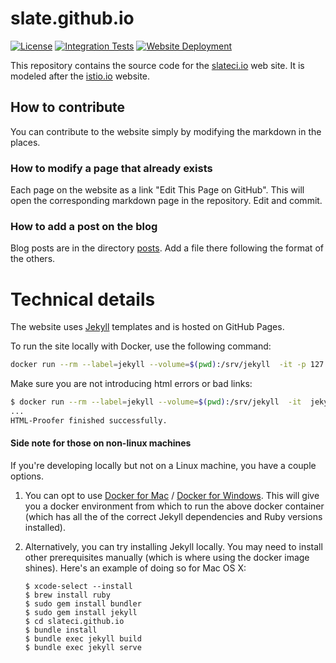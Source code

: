 
# slate.github.io

[![License](https://img.shields.io/badge/License-Apache_2.0-blue.svg)](https://opensource.org/licenses/Apache-2.0)
[![Integration Tests](https://github.com/slateci/slateci.github.io/actions/workflows/integration-tests.yml/badge.svg)](https://github.com/slateci/slateci.github.io/actions/workflows/integration-tests.yml)
[![Website Deployment](https://github.com/slateci/slateci.github.io/actions/workflows/pages/pages-build-deployment/badge.svg)](https://github.com/slateci/slateci.github.io/actions/workflows/pages/pages-build-deployment)

This repository contains the source code for the [slateci.io](https://slateci.io) web site. It is modeled after the [istio.io](https://istio.io) website.

## How to contribute

You can contribute to the website simply by modifying the markdown in the places.

### How to modify a page that already exists

Each page on the website as a link "Edit This Page on GitHub". This will open the corresponding markdown page in the repository. Edit and commit.

### How to add a post on the blog

Blog posts are in the directory [posts](https://github.com/slateci/slateci.github.io/tree/master/_posts). Add a file there following the format of the others.

# Technical details

The website uses [Jekyll](https://jekyllrb.com/) templates and is hosted on GitHub Pages.

To run the site locally with Docker, use the following command:

```bash
docker run --rm --label=jekyll --volume=$(pwd):/srv/jekyll  -it -p 127.0.0.1:4000:4000 jekyll/jekyll jekyll serve
```

Make sure you are not introducing html errors or bad links:
```bash
$ docker run --rm --label=jekyll --volume=$(pwd):/srv/jekyll  -it  jekyll/jekyll sh -c "bundle install && rake test"
...
HTML-Proofer finished successfully.
```

#### Side note for those on non-linux machines
 
If you're developing locally but not on a Linux machine, you have a couple options. 

1. You can opt to use [Docker for Mac](https://docs.docker.com/docker-for-mac/) / [Docker for Windows](https://docs.docker.com/docker-for-windows/). This will give you a docker environment from which to run the above docker container (which has all the of the correct Jekyll dependencies and Ruby versions installed).
1. Alternatively, you can try installing Jekyll locally. You may need to install other prerequisites manually (which is where using the docker image shines). Here's an example of doing so for Mac OS X:

   ```shell
   $ xcode-select --install
   $ brew install ruby
   $ sudo gem install bundler
   $ sudo gem install jekyll
   $ cd slateci.github.io
   $ bundle install
   $ bundle exec jekyll build
   $ bundle exec jekyll serve
   ```
   